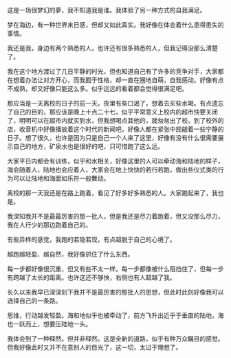 这是一场很梦幻的夢，我不知道我是谁。我体验了另一种方式的自我满足。

梦在海边，有一种世界末日感，但却又如此真实。我好像在体会着什么患得患失的事情。

我还是我，身边有两个熟悉的人，也许还有很多熟悉的人，但我记得没那么清楚了。

我在这个地方渡过了几日平静的时光，但也知道自己有了许多的竞争对手，大家都在想着办法让对方开心，而我囿于性格，却一直在圈地自萌，自我感动。好像有点不成熟，却又好像只能这么多。似乎远远的看着都会觉得很满足吧。

那应当是一天离校的日子的前一天。夜里有些口渴了，想着去买些水喝。有点遗忘了自己的目的，那应该是晚上十点二十七，似乎平常意义上校内的超市快要关闭了，明明可以在超市内就买到水，但我想喝点其他的，就匆匆出了校。到了校外的店，收音机中好像播放着这个时代的新闻吧，好像人都在紧张中觊觎着一些宁静的日子。想了很久，也许是因为只是自己一个人来了这里，好像有没有什么很需要展示自己的地方，矿泉水也是很好的吧，只可惜跑了这么远。

大家平日内都会有训练，似乎和水相关，好像这里的人可以牵动海和陆地的样子，海会随着人，陆地也会应着人，大家会在地上快快的若行若跑，做出些仪式类的行为可以让陆地和海面如乐符一般舞动。

离校的那一天我还是在路上跑着，看见了好多好多熟悉的人。大家跑起来了，我也是。

我深知我并不是最最厉害的那一批人，但是我还是尽力着跑着，但又没那么尽力，我在人行少的那边跑着自己的。

有些异样的感觉，我跑的若隐若现，有点超脱于自己的心境了。

越跑越轻盈、越自然，我好像抓住了什么东西。

每一步都好像很沉重，但又有些不太一样。每一步都像被什么阻挡住了，但每一步有跨越了太长的距离。也许这还不够快，右侧也有人超越了我。

长久以来我早已深深刻下我并不是最厉害的那批人的思想，但此时此刻好像我可以选择自己的一条路。

思维，行动越发轻盈。海和地似乎也被牵动了，前方飞升出近乎于垂直的陆地，海也一跃而上，想要压陆地一头。

我体会到了一种释然。但并非释然。这是全新的道路，似乎有种万众瞩目的感觉。但我好像此时又并不在意别人的目光了，这一切，太过于理想了。